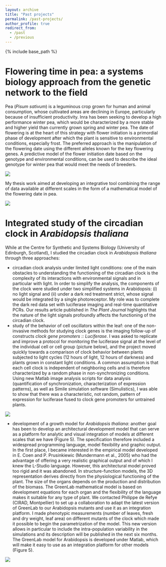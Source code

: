 ```yaml
---
layout: archive
title: "Past projects"
permalink: /past-projects/
author_profile: true
redirect_from:
  - /past
  - /previous
---
```


{% include base_path %}

Flowering time in pea: a systems biology approach from the genetic network to the field
======
Pea (_Pisum sativum_) is a leguminous crop grown for human and animal consumption, whose cultivated areas are declining in Europe, particularly because of insufficient productivity. Inra has been seeking to develop a high performance winter pea, which would be characterized by a more stable and higher yield than currently grown spring and winter pea. The date of flowering is at the heart of this strategy with flower initiation is a primordial phase of development after which the plant is sensitive to environmental conditions, especially frost. The preferred approach is the manipulation of the flowering date using the different alleles known for the key flowering genes. A predictive model of the flower initiation date based on the genotype and environmental conditions, can be used to describe the ideal genotype for winter pea that would meet the needs of breeders.

<img src='/bwenden/images/Ideal-winter-pea.png' />

My thesis work aimed at developing an integrative tool combining the range of data available at different scales in the form of a mathematical model of the flowering date in pea.

<img src='/bwenden/images/Model-flowering-time.png' />

Integrated study of the circadian clock in _Arabidopsis thaliana_
======
While at the Centre for Synthetic and Systems Biology (University of Edinburgh, Scotland), I studied the circadian clock in _Arabidopsis thaliana_ through three approaches:
* circadian clock analysis under limited light conditions: one of the main obstacles to understanding the functioning of the circadian clock is the complexity of its interactions with environmental signals and in particular with light. In order to simplify the analysis, the components of the clock were studied under two simplified systems in Arabidopsis: (i) no light signal and (ii) under a dark red treatment strict, whose signal would be integrated by a single photoreceptor. My role was to complete the dark red data set with luciferase imaging and real-time quantitative PCRs. Our results article published in _The Plant Journal_ highlights that the nature of the light signals profoundly affects the functioning of the circadian clock.
* study of the behavior of cell oscillators within the leaf: one of the non-invasive methods for studying clock genes is the imaging follow-up of constructs _clock gene promoters :: Luciferase_. I was asked to replicate and improve a protocol for monitoring the luciferase signal at the level of the individual cell or cell group (picture below), and the project moved quickly towards a comparison of clock behavior between plants subjected to light cycles (12 hours of light, 12 hours of darkness) and plants grown in constant light conditions. A common assumption is that each cell clock is independent of neighboring cells and is therefore characterized by a random phase in non-synchronizing conditions. Using new Matlab image analysis scripts for data analysis (quantification of synchronization, characterization of expression patterns), as well as Simile simulation software (Simulistics), I was able to show that there was a characteristic, not random, pattern of expression for luciferase fused to clock gene promoters for untrained plants.

<img src="/bwenden/images/Arabidopsis-luciferase-construction.png" />

* development of a growth model for _Arabidopsis thaliana_: another goal has been to develop an architectural development model that can serve as a platform for analytic and visual integration of models at different scales that we have (Figure 5). The specification therefore included a widespread programming language, model flexibility and graphic output. In the first place, I became interested in the empirical model developed in E. Coen and P. Prusinkiewic (Mundermann et al., 2005) who had the advantage of offering a very realistic graphical output and of which I knew the L-Studio language. However, this architectural model proved too rigid and it was abandoned.
In structure-function models, the 3D representation derives directly from the physiological functioning of the plant. The size of the organs depends on the production and distribution of the biomass. The GreenLab mathematical model is based on development equations for each organ and the flexibility of the language makes it suitable for any type of plant. We contacted Philippe de Refye (CIRAD, Montpellier) to set up a collaboration to adapt the latest version of GreenLab to our Arabidopsis mutants and use it as an integration platform. I made phenotypic measurements (number of leaves, fresh and dry weight, leaf area) on different mutants of the clock which made it possible to begin the parametrization of the model. This new version allows in particular to include the intra-population variability in the simulations and its description will be published in the next six months. The GreenLab model for Arabidopsis is developed under Matlab, which will make it easy to use as an integration platform for other models (Figure 5).

<img src="/bwenden/images/Models-integration.png" />

